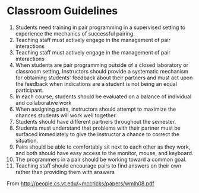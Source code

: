 # Classroom Guidelines

1. Students need training in pair programming in a supervised setting to experience the mechanics of successful pairing.
2. Teaching staff must actively engage in the management of pair interactions
3. Teaching staff must actively engage in the management of pair interactions
4. When students are pair programming outside of a closed laboratory or classroom setting, Instructors should provide a systematic mechanism for obtaining students' feedback about their partners and must act upon the feedback when indications are a student is not being an equal participant.
5. In each course, students should be evaluated on a balance of individual and collaborative work
6. When assigning pairs, instructors should attempt to maximize the chances students will work well together. 
7. Students should have different partners throughout the semester. 
8. Students must understand that problems with their partner must be surfaced immediately to give the instructor a chance to correct the situation. 
9. Pairs should be able to comfortably sit next to each other as they work, and both should have easy access to the monitor, mouse, and keyboard. 
10. The programmers in a pair should be working toward a common goal. 
11. Teaching staff should encourage pairs to find answers on their own rather than providing them with answers

From http://people.cs.vt.edu/~mccricks/papers/wmlh08.pdf
